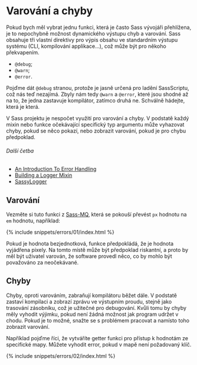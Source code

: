 
# Varování a chyby

Pokud bych měl vybrat jednu funkci, která je často Sass vývojáři přehlížena, je to nepochybně možnost dynamického výstupu chyb a varování. Sass obsahuje tři vlastní direktivy pro výpis obsahu ve standardním výstupu systému (CLI, kompilování applikace…), což může být pro někoho překvapením.

* `@debug`;
* `@warn`;
* `@error`.

Pojďme dát `@debug` stranou, protože je jasně určená pro ladění SassScriptu, což nás teď nezajímá. Zbyly nám tedy `@warn` a `@error`, které jsou shodné až na to, že jedna zastavuje kompilátor, zatímco druhá ne. Schválně hádejte, která je která.

V Sass projektu je nespočet využití pro varování a chyby. V podstatě každý mixin nebo funkce očekávající specifický typ argumentu může vyhazovat chyby, pokud se něco pokazí, nebo zobrazit varování, pokud je pro chybu předpoklad.

###### Další četba

* [An Introduction To Error Handling](https://webdesign.tutsplus.com/tutorials/an-introduction-to-error-handling-in-sass--cms-19996)
* [Building a Logger Mixin](https://webdesign.tutsplus.com/tutorials/building-a-logger-mixin-in-sass--cms-22070)
* [SassyLogger](https://github.com/KittyGiraudel/SassyLogger)

## Varování

Vezměte si tuto funkci z [Sass-MQ](https://github.com/sass-mq/sass-mq), která se pokouší převést `px` hodnotu na `em` hodnotu, například:

{% include snippets/errors/01/index.html %}

Pokud je hodnota bezjednotková, funkce předpokládá, že je hodnota vyjádřena pixely. Na tomto místě může být předpoklad riskantní, a proto by měl být uživatel varován, že software provedl něco, co by mohlo být považováno za neočekávané.

## Chyby

Chyby, oproti varováním, zabraňují kompilátoru běžet dále. V podstatě zastaví kompilaci a zobrazí zprávu ve výstupním proudu, stejně jako trasování zásobníku, což je užitečné pro debugování. Kvůli tomu by chyby měly vyhodit výjimku, pokud není žádná možnost jak program udržet v chodu. Pokud je to možné, snažte se s problémem pracovat a namísto toho zobrazit varování.

Například pojďme říci, že vytváříte getter funkci pro přístup k hodnotám ze specifické mapy. Můžete vyhodit error, pokud v mapě není požadovaný klíč.

{% include snippets/errors/02/index.html %}

